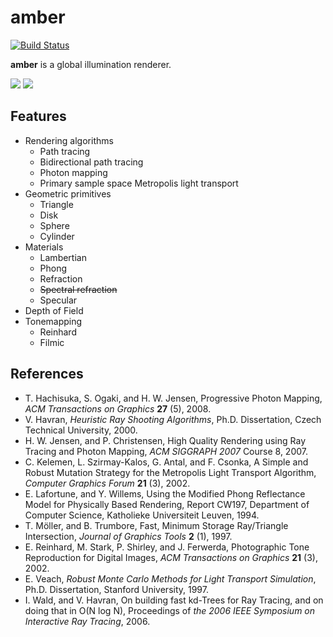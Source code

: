 amber
=====

[![Build Status](https://travis-ci.org/etheriqa/amber.svg?branch=master)](https://travis-ci.org/etheriqa/amber)

**amber** is a global illumination renderer.

![](https://gist.githubusercontent.com/etheriqa/fbec5f25fa05084c5abf/raw/0cb4dfee766e84562bcd8cfdde8e4ce423bac403/pt65536spp.png)
![](https://gist.githubusercontent.com/etheriqa/fbec5f25fa05084c5abf/raw/4e672b6e4f5f37af1eeda9f764b61715e0d73eec/pm16m256spp.png)

Features
--------

- Rendering algorithms
    - Path tracing
    - Bidirectional path tracing
    - Photon mapping
    - Primary sample space Metropolis light transport
- Geometric primitives
    - Triangle
    - Disk
    - Sphere
    - Cylinder
- Materials
    - Lambertian
    - Phong
    - Refraction
    - ~~Spectral refraction~~
    - Specular
- Depth of Field
- Tonemapping
    - Reinhard
    - Filmic

References
----------

- T. Hachisuka, S. Ogaki, and H. W. Jensen, Progressive Photon Mapping, *ACM Transactions on Graphics* **27** (5), 2008.
- V. Havran, *Heuristic Ray Shooting Algorithms*, Ph.D. Dissertation, Czech Technical University, 2000.
- H. W. Jensen, and P. Christensen, High Quality Rendering using Ray Tracing and Photon Mapping, *ACM SIGGRAPH 2007* Course 8, 2007.
- C. Kelemen, L. Szirmay-Kalos, G. Antal, and F. Csonka, A Simple and Robust Mutation Strategy for the Metropolis Light Transport Algorithm, *Computer Graphics Forum* **21** (3), 2002.
- E. Lafortune, and Y. Willems, Using the Modified Phong Reflectance Model for Physically Based Rendering, Report CW197, Department of Computer Science, Katholieke Universiteit Leuven, 1994.
- T. Möller, and B. Trumbore, Fast, Minimum Storage Ray/Triangle Intersection, *Journal of Graphics Tools* **2** (1), 1997.
- E. Reinhard, M. Stark, P. Shirley, and J. Ferwerda, Photographic Tone Reproduction for Digital Images, *ACM Transactions on Graphics* **21** (3), 2002.
- E. Veach, *Robust Monte Carlo Methods for Light Transport Simulation*, Ph.D. Dissertation, Stanford University, 1997.
- I. Wald, and V. Havran, On building fast kd-Trees for Ray Tracing, and on doing that in O(N log N), Proceedings of *the 2006 IEEE Symposium on Interactive Ray Tracing*, 2006.
